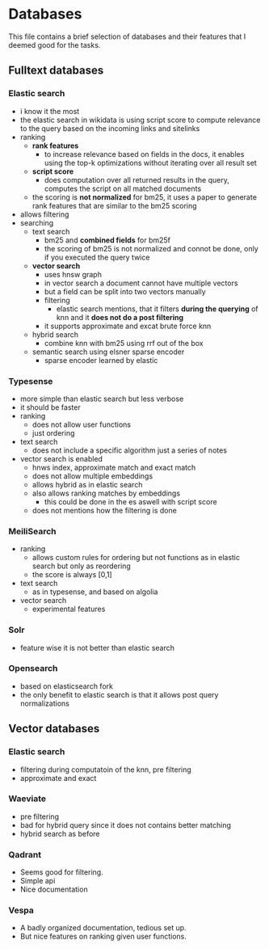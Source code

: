 # Databases

This file contains a brief selection of databases and their features that I deemed good for the tasks.

## Fulltext databases

### Elastic search

- i know it the most
- the elastic search in wikidata is using script score to compute relevance to the query based on the incoming links and sitelinks
- ranking
    - **rank features**
      -  to increase relevance based on fields in the docs, it enables using the top-k optimizations without iterating over all result set
    - **script score**
      -  does computation over all returned results in the query, computes the script on all matched documents
    - the scoring is **not normalized** for bm25, it uses a paper to generate rank features that are similar to the bm25 scoring
- allows filtering
- searching
  - text search
    - bm25 and **combined fields** for bm25f
    - the scoring of bm25 is not normalized and connot be done, only if you executed the query twice
  - **vector search**
    - uses hnsw graph
    -  in vector search a document cannot have multiple vectors
      -  but a field can be split into two vectors manually
    - filtering
      - elastic search mentions, that it filters **during the querying** of knn and it **does not do a post filtering**
    - it supports approximate and excat brute force knn
  - hybrid search
    - combine knn with bm25 using rrf out of the box
  - semantic search using elsner sparse encoder
    - sparse encoder learned by elastic

### Typesense

- more simple than elastic search but less verbose
- it should be faster
- ranking
  - does not allow user functions
  - just ordering 
- text search
  - does not include a specific algorithm just a series of notes
- vector search is enabled
  - hnws index, approximate match and exact match
  - does not allow multiple embeddings
  - allows hybrid as in elastic search
  - also allows ranking matches by embeddings
    - this could be done in the es aswell with script score
  - does not mentions how the filtering is done

### MeiliSearch

- ranking
  - allows custom rules for ordering but not functions as in elastic search but only as reordering
  - the score is always [0,1]
- text search
  - as in typesense, and based on algolia
- vector search
  - experimental features

### Solr

- feature wise it is not better than elastic search

### Opensearch

- based on elasticsearch fork
- the only benefit to elastic search is that it allows post query normalizations

## Vector databases

### Elastic search

- filtering during computatoin of the knn, pre filtering
- approximate and exact

### Waeviate

- pre filtering
- bad for hybrid query since it does not contains better matching
- hybrid search as before

### Qadrant

- Seems good for filtering.
- Simple api
- Nice documentation

### Vespa

- A badly organized documentation, tedious set up.
- But nice features on ranking given user functions.
